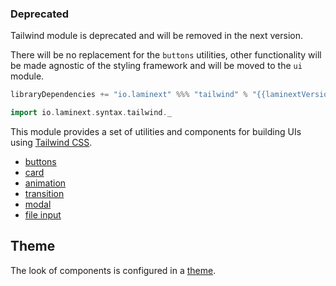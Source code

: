 ### Deprecated

Tailwind module is deprecated and will be removed in the next version.

There will be no replacement for the `buttons` utilities, other functionality will be made agnostic 
of the styling framework and will be moved to the `ui` module.

```scala
libraryDependencies += "io.laminext" %%% "tailwind" % "{{laminextVersion}}"
```

```scala
import io.laminext.syntax.tailwind._
```

This module provides a set of utilities and components for building UIs using [Tailwind CSS](https://tailwindcss.com/).

* [buttons](/tailwind/buttons)
* [card](/tailwind/card)
* [animation](/tailwind/animation)
* [transition](/tailwind/transition)
* [modal](/tailwind/modal)
* [file input](/tailwind/file-input)

## Theme

The look of components is configured in a [theme](/tailwind/theme).
